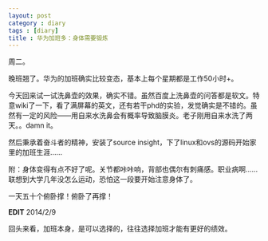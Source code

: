 ```yaml
---
layout: post
category : diary
tags : [diary]
title : 华为加班多：身体需要锻炼
---
```


周二。

晚班翘了。华为的加班确实比较变态，基本上每个星期都是工作50小时+。

今天回来试一试洗鼻壶的效果，确实不错。虽然百度上洗鼻壶的问答都是软文。特意wiki了一下，看了满屏幕的英文，还有若干phd的实验，发觉确实是不错的。虽然有一定的风险——用自来水洗鼻会有概率导致脑膜炎。老子刚用自来水洗了两天。。damn it。

然后秉承着奋斗者的精神，安装了source insight，下了linux和ovs的源码开始家里的加班生涯……

附：身体变得有点不好了呢。关节都咔咔响，背部也偶尔有刺痛感。职业病啊……联想到大学几年没怎么运动，恐怕这一段要开始注意身体了。

一天五十个俯卧撑！俯卧了再撑！

**EDIT** 2014/2/9

回头来看，加班本身，是可以选择的，往往选择加班才能有更好的绩效。
